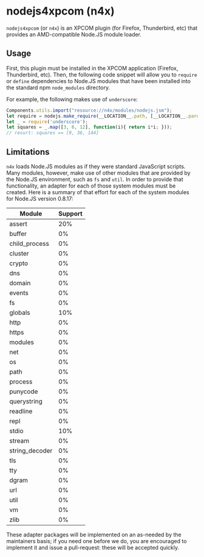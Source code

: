 # nodejs4xpcom (n4x)

``nodejs4xpcom`` (or `n4x`) is an XPCOM plugin (for Firefox, Thunderbird,
etc) that provides an AMD-compatible Node.JS module loader.

## Usage

First, this plugin must be installed in the XPCOM application
(Firefox, Thunderbird, etc). Then, the following code snippet will
allow you to ``require`` or ``define`` dependencies to Node.JS modules
that have been installed into the standard npm ``node_modules``
directory.

For example, the following makes use of `underscore`:

``` js
Components.utils.import("resource://n4x/modules/nodejs.jsm");
let require = nodejs.make_require(__LOCATION__.path, [__LOCATION__.parent.parent.path]);
let _ = require('underscore');
let squares = _.map([3, 6, 12], function(i){ return i*i; }));
// resurt: squares == [9, 36, 144]
```

## Limitations

`n4x` loads Node.JS modules as if they were standard JavaScript
scripts. Many modules, however, make use of other modules that are
provided by the Node.JS environment, such as ``fs`` and ``util``. In
order to provide that functionality, an adapter for each of those
system modules must be created. Here is a summary of that effort for
each of the system modules for Node.JS version 0.8.17:

Module            | Support
----------------- | -------
assert            | 20%
buffer            | 0%
child_process     | 0%
cluster           | 0%
crypto            | 0%
dns               | 0%
domain            | 0%
events            | 0%
fs                | 0%
globals           | 10%
http              | 0%
https             | 0%
modules           | 0%
net               | 0%
os                | 0%
path              | 0%
process           | 0%
punycode          | 0%
querystring       | 0%
readline          | 0%
repl              | 0%
stdio             | 10%
stream            | 0%
string_decoder    | 0%
tls               | 0%
tty               | 0%
dgram             | 0%
url               | 0%
util              | 0%
vm                | 0%
zlib              | 0%

These adapter packages will be implemented on an as-needed by the
maintainers basis; if you need one before we do, you are encouraged to
implement it and issue a pull-request: these will be accepted quickly.
